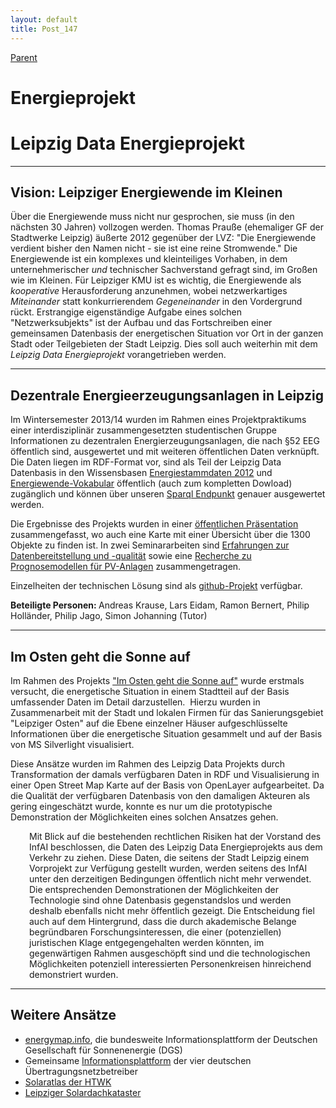 ```yaml
---
layout: default
title: Post_147
---
```



[Parent](Page_0)

# Energieprojekt

<h1>Leipzig Data Energieprojekt</h1>

<hr />

<h2>Vision: Leipziger Energiewende im Kleinen</h2>
Über die Energiewende muss nicht nur gesprochen, sie muss (in den nächsten 30 Jahren) vollzogen werden. Thomas Prauße (ehemaliger GF der Stadtwerke Leipzig) äußerte 2012 gegenüber der LVZ: "Die Energiewende verdient bisher den Namen nicht - sie ist eine reine Stromwende." Die Energiewende ist ein komplexes und kleinteiliges Vorhaben, in dem unternehmerischer <i>und</i> technischer Sachverstand gefragt sind, im Großen wie im Kleinen. Für Leipziger KMU ist es wichtig, die Energiewende als <i>kooperative</i> Herausforderung anzunehmen, wobei netzwerkartiges <i>Miteinander</i> statt konkurrierendem <i>Gegeneinander</i> in den Vordergrund rückt. Erstrangige eigenständige Aufgabe eines solchen "Netzwerksubjekts" ist der Aufbau und das Fortschreiben einer gemeinsamen Datenbasis der energetischen Situation vor Ort in der ganzen Stadt oder Teilgebieten der Stadt Leipzig.
Dies soll auch weiterhin mit dem <i>Leipzig Data Energieprojekt</i> vorangetrieben werden.

<hr />

<h2>Dezentrale Energieerzeugungsanlagen in Leipzig</h2>
Im Wintersemester 2013/14 wurden im Rahmen eines Projektpraktikums einer interdisziplinär zusammengesetzten studentischen Gruppe Informationen zu dezentralen Energierzeugungsanlagen, die nach §52 EEG öffentlich sind, ausgewertet und mit weiteren öffentlichen Daten verknüpft.  Die Daten liegen im RDF-Format vor, sind als Teil der Leipzig Data Datenbasis in den Wissensbasen <a href="http://leipzig-data.de/Data/EEG_Stammdaten_2012/">Energiestammdaten 2012</a> und <a href="http://leipzig-data.de/Data/EnergiewendeVokabular/">Energiewende-Vokabular</a> öffentlich (auch zum kompletten Dowload) zugänglich und können über unseren <a href="http://leipzig-data.de:8890/sparql">Sparql Endpunkt</a> genauer ausgewertet werden.

Die Ergebnisse des Projekts wurden in einer <a href="http://www.leipzig-data.de/Energie-13/">öffentlichen Präsentation</a> zusammengefasst, wo auch eine Karte mit einer Übersicht über die 1300 Objekte zu finden ist. In zwei Seminararbeiten sind <a href="http://leipzig-data.de/Energie-13/Dokumente/Bericht_Energiedaten.pdf">Erfahrungen zur Datenbereitstellung und -qualität</a> sowie eine <a href="http://leipzig-data.de/Energie-13/Dokumente/Bericht_Bernert.pdf">Recherche zu Prognosemodellen für PV-Anlagen</a> zusammengetragen.

Einzelheiten der technischen Lösung sind als <a href="https://github.com/LeipzigData/Energie-13">github-Projekt</a> verfügbar.

<strong>Beteiligte Personen: </strong>Andreas Krause, Lars Eidam, Ramon Bernert, Philip Holländer, Philip Jago, Simon Johanning (Tutor)

<hr />

<h2>Im Osten geht die Sonne auf</h2>
Im Rahmen des Projekts <a href="http://www.wifa.uni-leipzig.de/forschung/projekte.html#c17568" target="‘_blank’">"Im Osten geht die Sonne auf"</a> wurde erstmals versucht, die energetische Situation in einem Stadtteil auf der Basis umfassender Daten im Detail darzustellen.  Hierzu wurden in Zusammenarbeit mit der Stadt und lokalen Firmen für das Sanierungsgebiet "Leipziger Osten" auf die Ebene einzelner Häuser aufgeschlüsselte Informationen über die energetische Situation gesammelt und auf der Basis von MS Silverlight visualisiert.

Diese Ansätze wurden im Rahmen des Leipzig Data Projekts durch Transformation der damals verfügbaren Daten in RDF und Visualisierung in einer Open Street Map Karte auf der Basis von OpenLayer aufgearbeitet. Da die Qualität der verfügbaren Datenbasis von den damaligen Akteuren als gering eingeschätzt wurde, konnte es nur um die prototypische Demonstration der Möglichkeiten eines solchen Ansatzes gehen.
<p style="padding-left: 30px;">Mit Blick auf die bestehenden rechtlichen Risiken hat der Vorstand des InfAI beschlossen, die Daten des Leipzig Data Energieprojekts aus dem Verkehr zu ziehen. Diese Daten, die seitens der Stadt Leipzig einem Vorprojekt zur Verfügung gestellt wurden, werden seitens des InfAI unter den derzeitigen Bedingungen öffentlich nicht mehr verwendet. Die entsprechenden Demonstrationen der Möglichkeiten der Technologie sind ohne Datenbasis gegenstandslos und werden deshalb ebenfalls nicht mehr öffentlich gezeigt. Die Entscheidung fiel auch auf dem Hintergrund, dass die durch akademische Belange begründbaren Forschungsinteressen, die einer (potenziellen) juristischen Klage entgegengehalten werden könnten, im gegenwärtigen Rahmen ausgeschöpft sind und die technologischen Möglichkeiten potenziell interessierten Personenkreisen hinreichend demonstriert wurden.</p>


<hr />

<h2>Weitere Ansätze</h2>
<ul>
 	<li><a href="http://www.energymap.info" target="‘_blank’">energymap.info</a>, die bundesweite Informationsplattform der Deutschen Gesellschaft für Sonnenenergie (DGS)</li>
 	<li>Gemeinsame <a href="http://www.netztransparenz.de">Informationsplattform</a> der vier deutschen Übertragungsnetzbetreiber</li>
 	<li><a href="http://solaratlas.htwk-leipzig.de">Solaratlas der HTWK</a></li>
 	<li><a href="http://www.solardachkataster.leipzig.de/">Leipziger Solardachkataster</a></li>
</ul>

